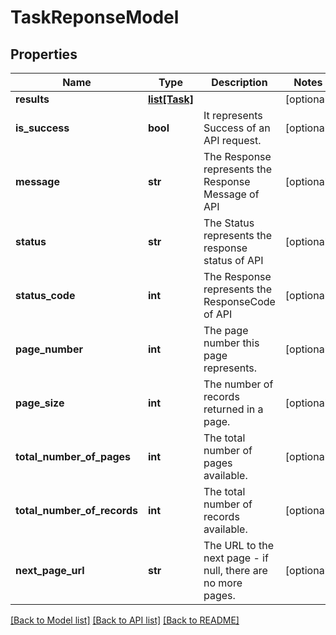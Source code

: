 # TaskReponseModel

## Properties
Name | Type | Description | Notes
------------ | ------------- | ------------- | -------------
**results** | [**list[Task]**](Task.md) |  | [optional] 
**is_success** | **bool** | It represents Success of an API request. | [optional] 
**message** | **str** | The Response represents the Response Message  of API | [optional] 
**status** | **str** | The Status represents the response status of API | [optional] 
**status_code** | **int** | The Response represents the ResponseCode  of API | [optional] 
**page_number** | **int** | The page number this page represents. | [optional] 
**page_size** | **int** | The number of records returned in a page. | [optional] 
**total_number_of_pages** | **int** | The total number of pages available. | [optional] 
**total_number_of_records** | **int** | The total number of records available. | [optional] 
**next_page_url** | **str** | The URL to the next page - if null, there are no more pages. | [optional] 

[[Back to Model list]](../README.md#documentation-for-models) [[Back to API list]](../README.md#documentation-for-api-endpoints) [[Back to README]](../README.md)


